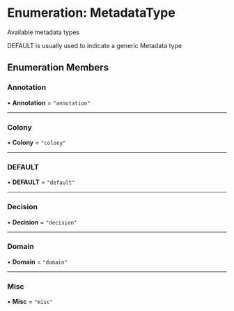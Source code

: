 # Enumeration: MetadataType

Available metadata types

DEFAULT is usually used to indicate a generic Metadata type

## Enumeration Members

### Annotation

• **Annotation** = ``"annotation"``

___

### Colony

• **Colony** = ``"colony"``

___

### DEFAULT

• **DEFAULT** = ``"default"``

___

### Decision

• **Decision** = ``"decision"``

___

### Domain

• **Domain** = ``"domain"``

___

### Misc

• **Misc** = ``"misc"``
